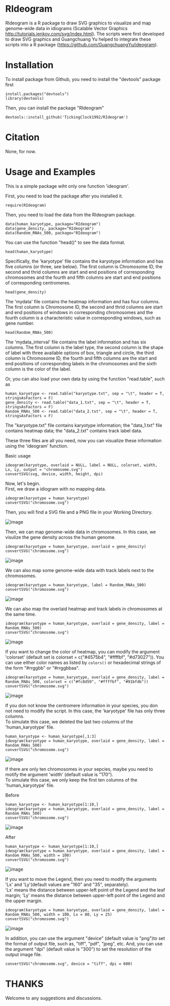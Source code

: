 # RIdeogram

RIdeogram is a R package to draw SVG graphics to visualize and map genome-wide data in idiograms (Scalable Vector Graphics http://tutorials.jenkov.com/svg/index.html). The scripts were first developed to draw SVG graphics and Guangchuang Yu helped to integrate these scripts into a R package (https://github.com/GuangchuangYu/ideogram).

# Installation

To install package from Github, you need to install the "devtools" package first<br>
```
install.packages("devtools")
library(devtools)
```
Then, you can install the package "RIdeogram"<br>
```
devtools::install_github('TickingClock1992/RIdeogram')
```

# Citation

None, for now.

# Usage and Examples

This is a simple package wiht only one function 'ideogram'.<br>

First, you need to load the package after you installed it.
```
require(RIdeogram)
```
Then, you need to load the data from the RIdeogram package. 
```
data(human_karyotype, package="RIdeogram")
data(gene_density, package="RIdeogram")
data(Random_RNAs_500, package="RIdeogram")
```
You can use the function "head()" to see the data format.
```
head(human_karyotype)
```
Specifically, the 'karyotype' file contains the karyotype information and has five columns (or three, see below). The first column is Chromosome ID, the second and thrid columns are start and end positions of corresponding chromosomes and the fourth and fifth columns are start and end positions of corresponding centromeres.<br>

```
head(gene_density)
```
The 'mydata' file contains the heatmap information and has four columns. The first column is Chromosome ID, the second and thrid columns are start and end positions of windows in corresponding chromosomes and the fourth column is a characteristic value in corresponding windows, such as gene number.<br>

```
head(Random_RNAs_500)
```
The 'mydata_interval' file contains the label information and has six columns. The first column is the label type, the second column is the shape of label with three available options of box, triangle and circle, the third column is Chromosome ID, the fourth and fifth columns are the start and end positions of corresponding labels in the chromosomes and the sixth column is the color of the label.<br>

Or, you can also load your own data by using the function "read.table", such as
```
human_karyotype <- read.table("karyotype.txt", sep = "\t", header = T, stringsAsFactors = F)
gene_density <- read.table("data_1.txt", sep = "\t", header = T, stringsAsFactors = F)
Random_RNAs_500 <- read.table("data_2.txt", sep = "\t", header = T, stringsAsFactors = F)
```
The "karyotype.txt" file contains karyotype information; the "data_1.txt" file contains heatmap data; the "data_2.txt" contains track label data.<br>

These three files are all you need, now you can visualize these information using the 'ideogram' function.<br>

Basic usage
```
ideogram(karyotype, overlaid = NULL, label = NULL, colorset, width, Lx, Ly, output = "chromosome.svg")
convertSVG(svg, device, width, height, dpi)
```

Now, let's begin.<br>
First, we draw a idiogram with no mapping data.
```
ideogram(karyotype = human_karyotype)
convertSVG("chromosome.svg")
```
Then, you will find a SVG file and a PNG file in your Working Directory.

![image](https://github.com/TickingClock1992/RIdeogram/blob/master/images/example1.jpg)

Then, we can map genome-wide data in chromosomes. In this case, we visulize the gene density across the human genome.
```
ideogram(karyotype = human_karyotype, overlaid = gene_density)
convertSVG("chromosome.svg")
```

![image](https://github.com/TickingClock1992/RIdeogram/blob/master/images/example2.jpg)

We can also map some genome-wide data with track labels next to the chromosomes.
```
ideogram(karyotype = human_karyotype, label = Random_RNAs_500)
convertSVG("chromosome.svg")
```

![image](https://github.com/TickingClock1992/RIdeogram/blob/master/images/example3.jpg)

We can also map the overlaid heatmap and track labels in chromosomes at the same time.
```
ideogram(karyotype = human_karyotype, overlaid = gene_density, label = Random_RNAs_500)
convertSVG("chromosome.svg")
```

![image](https://github.com/TickingClock1992/RIdeogram/blob/master/images/example4.jpg)

If you want to change the color of heatmap, you can modify the argument 'colorset' (default set is colorset = c("#4575b4", "#ffffbf", "#d73027")). You can use either color names as listed by `colors()` or hexadecimal strings of the form "#rrggbb" or "#rrggbbaa".<br>
```
ideogram(karyotype = human_karyotype, overlaid = gene_density, label = Random_RNAs_500, colorset = c("#fc8d59", "#ffffbf", "#91bfdb"))
convertSVG("chromosome.svg")
```

![image](https://github.com/TickingClock1992/RIdeogram/blob/master/images/example5.jpg)

If you don not know the centromere information in your species, you don not need to modify the script. In this case, the 'karyotype' file has only three columns.<br>
To simulate this case, we deleted the last two columns of the 'human_karyotype' file.
```
human_karyotype <- human_karyotype[,1:3]
ideogram(karyotype = human_karyotype, overlaid = gene_density, label = Random_RNAs_500)
convertSVG("chromosome.svg")
```
![image](https://github.com/TickingClock1992/RIdeogram/blob/master/images/example6.jpg)

If there are only ten chromosomes in your sepcies, maybe you need to motify the argument 'width' (default value is "170").<br>
To simulate this case, we only keep the first ten columns of the 'human_karyotype' file.<br>

Before
```
human_karyotype <- human_karyotype[1:10,]
ideogram(karyotype = human_karyotype, overlaid = gene_density, label = Random_RNAs_500)
convertSVG("chromosome.svg")
```

![image](https://github.com/TickingClock1992/RIdeogram/blob/master/images/example7.jpg)

After
```
human_karyotype <- human_karyotype[1:10,]
ideogram(karyotype = human_karyotype, overlaid = gene_density, label = Random_RNAs_500, width = 100)
convertSVG("chromosome.svg")
```

![image](https://github.com/TickingClock1992/RIdeogram/blob/master/images/example8.jpg)

If you want to move the Legend, then you need to modify the arguments 'Lx' and 'Ly'(default values are "160" and "35", separately).<br>
'Lx' means the distance between upper-left point of the Legend and the leaf margin; 'Ly' means the distance between upper-left point of the Legend and the upper margin.

```
ideogram(karyotype = human_karyotype, overlaid = gene_density, label = Random_RNAs_500, width = 100, Lx = 80, Ly = 25)
convertSVG("chromosome.svg")
```

![image](https://github.com/TickingClock1992/RIdeogram/blob/master/images/example9.jpg)

In addition, you can use the argument "device" (default value is "png")to set the format of output file, such as, "tiff", "pdf", "jpeg", etc. And, you can use the argument "dpi" (default value is "300") to set the resolution of the output image file.
```
convertSVG("chromosome.svg", device = "tiff", dpi = 600)
```
# THANKS
Welcome to any suggestions and discussions.
